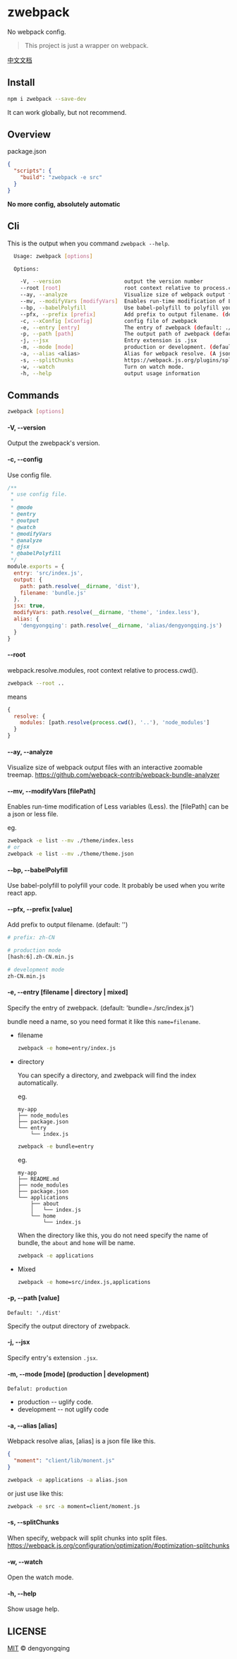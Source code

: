 # zwebpack
No webpack config.

> This project is just a wrapper on webpack.

[中文文档](README.md)

## Install

```bash
npm i zwebpack --save-dev
```

It can work globally, but not recommend.

## Overview

package.json

```json
{
  "scripts": {
    "build": "zwebpack -e src"
  }
}
```

**No more config, absolutely automatic**

## Cli

This is the output when you command `zwebpack --help`.

```bash
  Usage: zwebpack [options]

  Options:

    -V, --version                    output the version number
    --root [root]                    root context relative to process.cwd()
    --ay, --analyze                  Visualize size of webpack output files with an interactive zoomable treemap.
    --mv, --modifyVars [modifyVars]  Enables run-time modification of Less variables.
    --bp, --babelPolyfill            Use babel-polyfill to polyfill your code.
    --pfx, --prefix [prefix]         Add prefix to output filename. (default: )
    -c, --xConfig [xConfig]          config file of zwebpack
    -e, --entry [entry]              The entry of zwebpack (default: ./src/index.js)
    -p, --path [path]                The output path of zwebpack (default: ./dist)
    -j, --jsx                        Entry extension is .jsx
    -m, --mode [mode]                production or development. (default: production)
    -a, --alias <alias>              Alias for webpack resolve. (A json file | name=path,name=path)
    -s, --splitChunks                https://webpack.js.org/plugins/split-chunks-plugin/
    -w, --watch                      Turn on watch mode.
    -h, --help                       output usage information
```

## Commands

```bash
zwebpack [options]
```

#### -V, --version

Output the zwebpack's version.

#### -c, --config

Use config file.

```javascript
/**
 * use config file.
 * 
 * @mode
 * @entry
 * @output
 * @watch
 * @modifyVars
 * @analyze
 * @jsx
 * @babelPolyfill
 */
module.exports = {
  entry: 'src/index.js',
  output: {
    path: path.resolve(__dirname, 'dist'),
    filename: 'bundle.js'
  },
  jsx: true,
  modifyVars: path.resolve(__dirname, 'theme', 'index.less'),
  alias: {
    'dengyongqing': path.resolve(__dirname, 'alias/dengyongqing.js')
  }
}
```

#### --root

webpack.resolve.modules, root context relative to process.cwd().

```bash
zwebpack --root ..
```

means

```javascript
{
  resolve: {
    modules: [path.resolve(process.cwd(), '..'), 'node_modules']
  }
}
```

#### --ay, --analyze

Visualize size of webpack output files with an interactive zoomable treemap. 
https://github.com/webpack-contrib/webpack-bundle-analyzer

#### --mv, --modifyVars [filePath]

Enables run-time modification of Less variables (Less).
the [filePath] can be a json or less file.

eg.

```bash
zwebpack -e list --mv ./theme/index.less
# or
zwebpack -e list --mv ./theme/theme.json
```

#### --bp, --babelPolyfill

Use babel-polyfill to polyfill your code. It probably be used when you write react app.

#### --pfx, --prefix [value]

Add prefix to output filename. (default: '')

```bash
# prefix: zh-CN

# production mode
[hash:6].zh-CN.min.js

# development mode
zh-CN.min.js
```

#### -e, --entry [filename | directory | mixed]

Specify the entry of zwebpack. (default: 'bundle=./src/index.js')

bundle need a name, so you need format it like this `name=filename`.

* filename

  ```bash
  zwebpack -e home=entry/index.js
  ```
* directory

  You can specify a directory, and zwebpack will find the index automatically.

  eg.
  ```
  my-app
  ├── node_modules
  ├── package.json
  └── entry
      └── index.js
  ```
  ```bash
  zwebpack -e bundle=entry
  ```

  eg.
  ```
  my-app
  ├── README.md
  ├── node_modules
  ├── package.json
  └── applications
      ├── about
      │   └── index.js
      └── home
          └── index.js
  ```
  When the directory like this, you do not need specify the name of bundle, the `about` and `home` will be name.
  ```bash
  zwebpack -e applications
  ```
* Mixed

  ```bash
  zwebpack -e home=src/index.js,applications
  ```

#### -p, --path [value]

`Default: './dist'`

Specify the output directory of zwebpack.

#### -j, --jsx

Specify entry's extension `.jsx`.

#### -m, --mode [mode] (production | development)

`Defalut: production`

* production -- uglify code.
* development -- not uglify code

#### -a, --alias [alias]

Webpack resolve alias, [alias] is a json file like this.

```json
{
  "moment": "client/lib/monent.js"
}
```

```bash
zwebpack -e applications -a alias.json
```

or just use like this:

```bash
zwebpack -e src -a moment=client/moment.js
```

#### -s, --splitChunks

When specify, webpack will split chunks into split files.
https://webpack.js.org/configuration/optimization/#optimization-splitchunks

#### -w, --watch

Open the watch mode.

#### -h, --help

Show usage help.

## LICENSE

[MIT](./LICENSE) © dengyongqing
